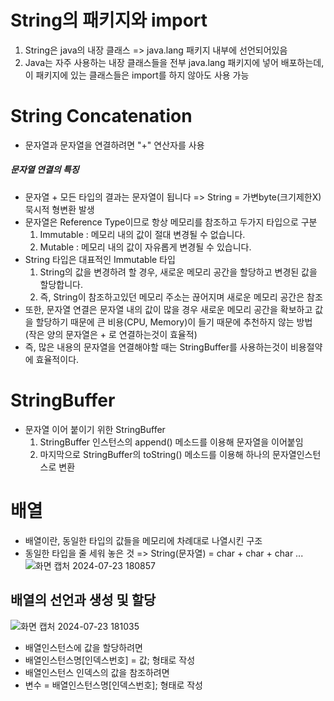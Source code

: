# String의 패키지와 import
1. String은 java의 내장 클래스 => java.lang 패키지 내부에 선언되어있음
2. Java는 자주 사용하는 내장 클래스들을 전부 java.lang 패키지에 넣어 배포하는데, 이 패키지에 있는 클래스들은 import를 하지 않아도 사용 가능
# String Concatenation
- 문자열과 문자열을 연결하려면 "+" 연산자를 사용
##### 문자열 연결의 특징
- 문자열 + 모든 타입의 결과는 문자열이 됩니다 => String = 가변byte(크기제한X) 묵시적 형변환 발생
- 문자열은 Reference Type이므로 항상 메모리를 참조하고 두가지 타입으로 구분
  1. Immutable : 메모리 내의 값이 절대 변경될 수 없습니다.
  2. Mutable : 메모리 내의 값이 자유롭게 변경될 수 있습니다.
- String 타입은 대표적인 Immutable 타입
  1. String의 값을 변경하려 할 경우, 새로운 메모리 공간을 할당하고 변경된 값을 할당합니다.
  2. 즉, String이 참조하고있던 메모리 주소는 끊어지며 새로운 메모리 공간은 참조
- 또한, 문자열 연결은 문자열 내의 값이 많을 경우 새로운 메모리 공간을 확보하고 값을 할당하기 때문에 큰 비용(CPU, Memory)이 들기 때문에 추천하지 않는 방법 (작은 양의 문자열은 + 로 연결하는것이 효율적)
- 즉, 많은 내용의 문자열을 연결해야할 때는 StringBuffer를 사용하는것이 비용절약에 효율적이다.
# StringBuffer
- 문자열 이어 붙이기 위한 StringBuffer
  1. StringBuffer 인스턴스의 append() 메소드를 이용해 문자열을 이어붙임
  2. 마지막으로 StringBuffer의 toString() 메소드를 이용해 하나의 문자열인스턴스로 변환
# 배열
- 배열이란, 동일한 타입의 값들을 메모리에 차례대로 나열시킨 구조
- 동일한 타입을 줄 세워 놓은 것 => String(문자열) = char + char + char ...
![화면 캡처 2024-07-23 180857](https://github.com/user-attachments/assets/b216f795-7a23-4916-b783-86d26d85458d)

## 배열의 선언과 생성 및 할당
![화면 캡처 2024-07-23 181035](https://github.com/user-attachments/assets/6a35fbdc-aa2e-4414-81fa-9c41b05e2aeb)

- 배열인스턴스에 값을 할당하려면
- 배열인스턴스명[인덱스번호] = 값; 형태로 작성
- 배열인스턴스 인덱스의 값을 참조하려면
- 변수 = 배열인스턴스명[인덱스번호]; 형태로 작성
